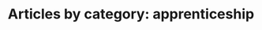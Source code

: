 ---
layout: posts_by_category
title: 'Articles by category: apprenticeship'
category: apprenticeship
permalink: /category/apprenticeship/
---